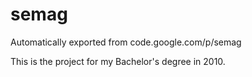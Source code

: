# semag
Automatically exported from code.google.com/p/semag

This is the project for my Bachelor's degree in 2010.

